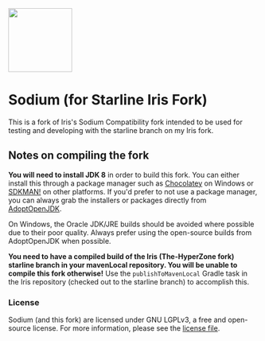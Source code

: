 <img src="src/main/resources/assets/sodium/icon.png" width="128">

# Sodium (for Starline Iris Fork)

This is a fork of Iris's Sodium Compatibility fork intended to be used for testing and developing with the starline branch on my Iris fork.

## Notes on compiling the fork

**You will need to install JDK 8** in order to build this fork. You can either install this through
a package manager such as [Chocolatey](https://chocolatey.org/) on Windows or [SDKMAN!](https://sdkman.io/) on other
platforms. If you'd prefer to not use a package manager, you can always grab the installers or packages directly from
[AdoptOpenJDK](https://adoptopenjdk.net/).

On Windows, the Oracle JDK/JRE builds should be avoided where possible due to their poor quality. Always prefer using
the open-source builds from AdoptOpenJDK when possible.

**You need to have a compiled build of the Iris (The-HyperZone fork) starline branch in your mavenLocal repository. You will be unable to compile this fork otherwise!** Use the `publishToMavenLocal` Gradle task in the Iris repository (checked out to the starline branch) to accomplish this.

### License

Sodium (and this fork) are licensed under GNU LGPLv3, a free and open-source license. For more information, please see the
[license file](https://github.com/jellysquid3/sodium-fabric/blob/1.16.x/dev/LICENSE.txt).
